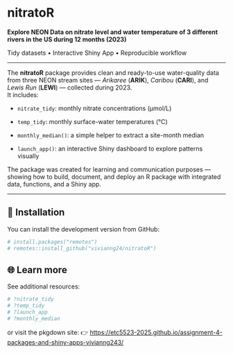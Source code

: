 
# nitratoR

**Explore NEON Data on nitrate level and water temperature of 3
different rivers in the US during 12 months (2023)**

Tidy datasets • Interactive Shiny App • Reproducible workflow

------------------------------------------------------------------------

The **nitratoR** package provides clean and ready-to-use water-quality
data from three NEON stream sites — *Arikaree* (**ARIK**), *Caribou*
(**CARI**), and *Lewis Run* (**LEWI**) — collected during 2023.  
It includes:

- `nitrate_tidy`: monthly nitrate concentrations (µmol/L)

- `temp_tidy`: monthly surface-water temperatures (°C)

- `monthly_median()`: a simple helper to extract a site-month median

- `launch_app()`: an interactive Shiny dashboard to explore patterns
  visually

The package was created for learning and communication purposes —
showing how to build, document, and deploy an R package with integrated
data, functions, and a Shiny app.

------------------------------------------------------------------------

## 🚀 Installation

You can install the development version from GitHub:

``` r
# install.packages("remotes")
# remotes::install_github("vivianng24/nitratoR")
```

## 🌐 Learn more

See additional resources:

``` r
# ?nitrate_tidy
# ?temp_tidy
# ?launch_app
# ?monthly_median
```

or visit the pkgdown site: 👉
<https://etc5523-2025.github.io/assignment-4-packages-and-shiny-apps-vivianng243/>
